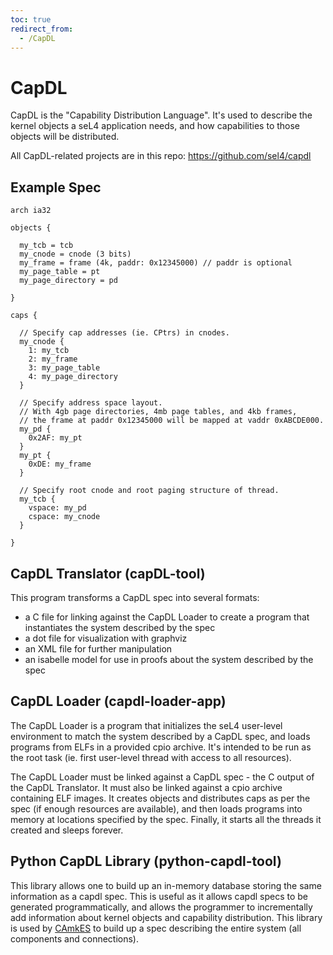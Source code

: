 ```yaml
---
toc: true
redirect_from:
  - /CapDL
---
```


# CapDL

CapDL is the "Capability Distribution Language". It's used to describe
the kernel objects a seL4 application needs, and how capabilities to
those objects will be distributed.

All CapDL-related projects are in this repo:
<https://github.com/sel4/capdl>

## Example Spec
```
arch ia32

objects {

  my_tcb = tcb 
  my_cnode = cnode (3 bits)
  my_frame = frame (4k, paddr: 0x12345000) // paddr is optional
  my_page_table = pt
  my_page_directory = pd

}

caps {

  // Specify cap addresses (ie. CPtrs) in cnodes. 
  my_cnode { 
    1: my_tcb
    2: my_frame
    3: my_page_table
    4: my_page_directory
  }
 
  // Specify address space layout.
  // With 4gb page directories, 4mb page tables, and 4kb frames,
  // the frame at paddr 0x12345000 will be mapped at vaddr 0xABCDE000.
  my_pd {
    0x2AF: my_pt
  }
  my_pt { 
    0xDE: my_frame
  }
 
  // Specify root cnode and root paging structure of thread.
  my_tcb {
    vspace: my_pd
    cspace: my_cnode
  }

}
```

## CapDL Translator (capDL-tool)


This program transforms a CapDL spec into several formats:

- a C file for linking against the CapDL Loader to create a
        program that instantiates the system described by the spec
- a dot file for visualization with graphviz
- an XML file for further manipulation
- an isabelle model for use in proofs about the system described
        by the spec

## CapDL Loader (capdl-loader-app)


The CapDL Loader is a program that initializes the seL4 user-level
environment to match the system described by a CapDL spec, and loads
programs from ELFs in a provided cpio archive. It's intended to be run
as the root task (ie. first user-level thread with access to all
resources).

The CapDL Loader must be linked against a CapDL spec - the C output of
the CapDL Translator. It must also be linked against a cpio archive
containing ELF images. It creates objects and distributes caps as per
the spec (if enough resources are available), and then loads programs
into memory at locations specified by the spec. Finally, it starts all
the threads it created and sleeps forever.

## Python CapDL Library (python-capdl-tool)


This library allows one to build up an in-memory database storing the
same information as a capdl spec. This is useful as it allows capdl
specs to be generated programmatically, and allows the programmer to
incrementally add information about kernel objects and capability
distribution. This library is used by [CAmkES](/CAmkES/) to build up a spec
describing the entire system (all components and connections).
